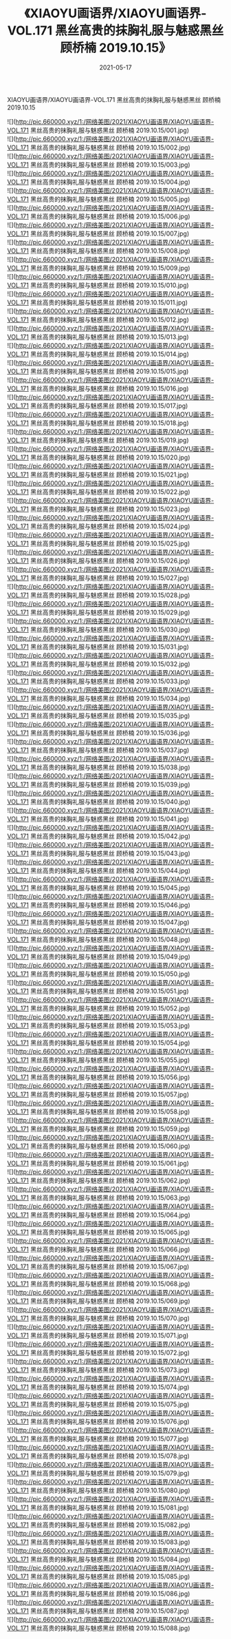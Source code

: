﻿---
layout: post
title:  《XIAOYU画语界/XIAOYU画语界-VOL.171 黑丝高贵的抹胸礼服与魅惑黑丝 顾桥楠 2019.10.15》
date:   2021-05-17
img: http://pic.660000.xyz/1:/网络美图/2021/XIAOYU画语界/XIAOYU画语界-VOL.171 黑丝高贵的抹胸礼服与魅惑黑丝 顾桥楠 2019.10.15/000.jpg
categories: [美女, 清纯, 唯美]
---

XIAOYU画语界/XIAOYU画语界-VOL.171 黑丝高贵的抹胸礼服与魅惑黑丝 顾桥楠 2019.10.15

 ![](http://pic.660000.xyz/1:/网络美图/2021/XIAOYU画语界/XIAOYU画语界-VOL.171 黑丝高贵的抹胸礼服与魅惑黑丝 顾桥楠 2019.10.15/001.jpg) <br>![](http://pic.660000.xyz/1:/网络美图/2021/XIAOYU画语界/XIAOYU画语界-VOL.171 黑丝高贵的抹胸礼服与魅惑黑丝 顾桥楠 2019.10.15/002.jpg) <br>![](http://pic.660000.xyz/1:/网络美图/2021/XIAOYU画语界/XIAOYU画语界-VOL.171 黑丝高贵的抹胸礼服与魅惑黑丝 顾桥楠 2019.10.15/003.jpg) <br>![](http://pic.660000.xyz/1:/网络美图/2021/XIAOYU画语界/XIAOYU画语界-VOL.171 黑丝高贵的抹胸礼服与魅惑黑丝 顾桥楠 2019.10.15/004.jpg) <br>![](http://pic.660000.xyz/1:/网络美图/2021/XIAOYU画语界/XIAOYU画语界-VOL.171 黑丝高贵的抹胸礼服与魅惑黑丝 顾桥楠 2019.10.15/005.jpg) <br>![](http://pic.660000.xyz/1:/网络美图/2021/XIAOYU画语界/XIAOYU画语界-VOL.171 黑丝高贵的抹胸礼服与魅惑黑丝 顾桥楠 2019.10.15/006.jpg) <br>![](http://pic.660000.xyz/1:/网络美图/2021/XIAOYU画语界/XIAOYU画语界-VOL.171 黑丝高贵的抹胸礼服与魅惑黑丝 顾桥楠 2019.10.15/007.jpg) <br>![](http://pic.660000.xyz/1:/网络美图/2021/XIAOYU画语界/XIAOYU画语界-VOL.171 黑丝高贵的抹胸礼服与魅惑黑丝 顾桥楠 2019.10.15/008.jpg) <br>![](http://pic.660000.xyz/1:/网络美图/2021/XIAOYU画语界/XIAOYU画语界-VOL.171 黑丝高贵的抹胸礼服与魅惑黑丝 顾桥楠 2019.10.15/009.jpg) <br>![](http://pic.660000.xyz/1:/网络美图/2021/XIAOYU画语界/XIAOYU画语界-VOL.171 黑丝高贵的抹胸礼服与魅惑黑丝 顾桥楠 2019.10.15/010.jpg) <br>![](http://pic.660000.xyz/1:/网络美图/2021/XIAOYU画语界/XIAOYU画语界-VOL.171 黑丝高贵的抹胸礼服与魅惑黑丝 顾桥楠 2019.10.15/011.jpg) <br>![](http://pic.660000.xyz/1:/网络美图/2021/XIAOYU画语界/XIAOYU画语界-VOL.171 黑丝高贵的抹胸礼服与魅惑黑丝 顾桥楠 2019.10.15/012.jpg) <br>![](http://pic.660000.xyz/1:/网络美图/2021/XIAOYU画语界/XIAOYU画语界-VOL.171 黑丝高贵的抹胸礼服与魅惑黑丝 顾桥楠 2019.10.15/013.jpg) <br>![](http://pic.660000.xyz/1:/网络美图/2021/XIAOYU画语界/XIAOYU画语界-VOL.171 黑丝高贵的抹胸礼服与魅惑黑丝 顾桥楠 2019.10.15/014.jpg) <br>![](http://pic.660000.xyz/1:/网络美图/2021/XIAOYU画语界/XIAOYU画语界-VOL.171 黑丝高贵的抹胸礼服与魅惑黑丝 顾桥楠 2019.10.15/015.jpg) <br>![](http://pic.660000.xyz/1:/网络美图/2021/XIAOYU画语界/XIAOYU画语界-VOL.171 黑丝高贵的抹胸礼服与魅惑黑丝 顾桥楠 2019.10.15/016.jpg) <br>![](http://pic.660000.xyz/1:/网络美图/2021/XIAOYU画语界/XIAOYU画语界-VOL.171 黑丝高贵的抹胸礼服与魅惑黑丝 顾桥楠 2019.10.15/017.jpg) <br>![](http://pic.660000.xyz/1:/网络美图/2021/XIAOYU画语界/XIAOYU画语界-VOL.171 黑丝高贵的抹胸礼服与魅惑黑丝 顾桥楠 2019.10.15/018.jpg) <br>![](http://pic.660000.xyz/1:/网络美图/2021/XIAOYU画语界/XIAOYU画语界-VOL.171 黑丝高贵的抹胸礼服与魅惑黑丝 顾桥楠 2019.10.15/019.jpg) <br>![](http://pic.660000.xyz/1:/网络美图/2021/XIAOYU画语界/XIAOYU画语界-VOL.171 黑丝高贵的抹胸礼服与魅惑黑丝 顾桥楠 2019.10.15/020.jpg) <br>![](http://pic.660000.xyz/1:/网络美图/2021/XIAOYU画语界/XIAOYU画语界-VOL.171 黑丝高贵的抹胸礼服与魅惑黑丝 顾桥楠 2019.10.15/021.jpg) <br>![](http://pic.660000.xyz/1:/网络美图/2021/XIAOYU画语界/XIAOYU画语界-VOL.171 黑丝高贵的抹胸礼服与魅惑黑丝 顾桥楠 2019.10.15/022.jpg) <br>![](http://pic.660000.xyz/1:/网络美图/2021/XIAOYU画语界/XIAOYU画语界-VOL.171 黑丝高贵的抹胸礼服与魅惑黑丝 顾桥楠 2019.10.15/023.jpg) <br>![](http://pic.660000.xyz/1:/网络美图/2021/XIAOYU画语界/XIAOYU画语界-VOL.171 黑丝高贵的抹胸礼服与魅惑黑丝 顾桥楠 2019.10.15/024.jpg) <br>![](http://pic.660000.xyz/1:/网络美图/2021/XIAOYU画语界/XIAOYU画语界-VOL.171 黑丝高贵的抹胸礼服与魅惑黑丝 顾桥楠 2019.10.15/025.jpg) <br>![](http://pic.660000.xyz/1:/网络美图/2021/XIAOYU画语界/XIAOYU画语界-VOL.171 黑丝高贵的抹胸礼服与魅惑黑丝 顾桥楠 2019.10.15/026.jpg) <br>![](http://pic.660000.xyz/1:/网络美图/2021/XIAOYU画语界/XIAOYU画语界-VOL.171 黑丝高贵的抹胸礼服与魅惑黑丝 顾桥楠 2019.10.15/027.jpg) <br>![](http://pic.660000.xyz/1:/网络美图/2021/XIAOYU画语界/XIAOYU画语界-VOL.171 黑丝高贵的抹胸礼服与魅惑黑丝 顾桥楠 2019.10.15/028.jpg) <br>![](http://pic.660000.xyz/1:/网络美图/2021/XIAOYU画语界/XIAOYU画语界-VOL.171 黑丝高贵的抹胸礼服与魅惑黑丝 顾桥楠 2019.10.15/029.jpg) <br>![](http://pic.660000.xyz/1:/网络美图/2021/XIAOYU画语界/XIAOYU画语界-VOL.171 黑丝高贵的抹胸礼服与魅惑黑丝 顾桥楠 2019.10.15/030.jpg) <br>![](http://pic.660000.xyz/1:/网络美图/2021/XIAOYU画语界/XIAOYU画语界-VOL.171 黑丝高贵的抹胸礼服与魅惑黑丝 顾桥楠 2019.10.15/031.jpg) <br>![](http://pic.660000.xyz/1:/网络美图/2021/XIAOYU画语界/XIAOYU画语界-VOL.171 黑丝高贵的抹胸礼服与魅惑黑丝 顾桥楠 2019.10.15/032.jpg) <br>![](http://pic.660000.xyz/1:/网络美图/2021/XIAOYU画语界/XIAOYU画语界-VOL.171 黑丝高贵的抹胸礼服与魅惑黑丝 顾桥楠 2019.10.15/033.jpg) <br>![](http://pic.660000.xyz/1:/网络美图/2021/XIAOYU画语界/XIAOYU画语界-VOL.171 黑丝高贵的抹胸礼服与魅惑黑丝 顾桥楠 2019.10.15/034.jpg) <br>![](http://pic.660000.xyz/1:/网络美图/2021/XIAOYU画语界/XIAOYU画语界-VOL.171 黑丝高贵的抹胸礼服与魅惑黑丝 顾桥楠 2019.10.15/035.jpg) <br>![](http://pic.660000.xyz/1:/网络美图/2021/XIAOYU画语界/XIAOYU画语界-VOL.171 黑丝高贵的抹胸礼服与魅惑黑丝 顾桥楠 2019.10.15/036.jpg) <br>![](http://pic.660000.xyz/1:/网络美图/2021/XIAOYU画语界/XIAOYU画语界-VOL.171 黑丝高贵的抹胸礼服与魅惑黑丝 顾桥楠 2019.10.15/037.jpg) <br>![](http://pic.660000.xyz/1:/网络美图/2021/XIAOYU画语界/XIAOYU画语界-VOL.171 黑丝高贵的抹胸礼服与魅惑黑丝 顾桥楠 2019.10.15/038.jpg) <br>![](http://pic.660000.xyz/1:/网络美图/2021/XIAOYU画语界/XIAOYU画语界-VOL.171 黑丝高贵的抹胸礼服与魅惑黑丝 顾桥楠 2019.10.15/039.jpg) <br>![](http://pic.660000.xyz/1:/网络美图/2021/XIAOYU画语界/XIAOYU画语界-VOL.171 黑丝高贵的抹胸礼服与魅惑黑丝 顾桥楠 2019.10.15/040.jpg) <br>![](http://pic.660000.xyz/1:/网络美图/2021/XIAOYU画语界/XIAOYU画语界-VOL.171 黑丝高贵的抹胸礼服与魅惑黑丝 顾桥楠 2019.10.15/041.jpg) <br>![](http://pic.660000.xyz/1:/网络美图/2021/XIAOYU画语界/XIAOYU画语界-VOL.171 黑丝高贵的抹胸礼服与魅惑黑丝 顾桥楠 2019.10.15/042.jpg) <br>![](http://pic.660000.xyz/1:/网络美图/2021/XIAOYU画语界/XIAOYU画语界-VOL.171 黑丝高贵的抹胸礼服与魅惑黑丝 顾桥楠 2019.10.15/043.jpg) <br>![](http://pic.660000.xyz/1:/网络美图/2021/XIAOYU画语界/XIAOYU画语界-VOL.171 黑丝高贵的抹胸礼服与魅惑黑丝 顾桥楠 2019.10.15/044.jpg) <br>![](http://pic.660000.xyz/1:/网络美图/2021/XIAOYU画语界/XIAOYU画语界-VOL.171 黑丝高贵的抹胸礼服与魅惑黑丝 顾桥楠 2019.10.15/045.jpg) <br>![](http://pic.660000.xyz/1:/网络美图/2021/XIAOYU画语界/XIAOYU画语界-VOL.171 黑丝高贵的抹胸礼服与魅惑黑丝 顾桥楠 2019.10.15/046.jpg) <br>![](http://pic.660000.xyz/1:/网络美图/2021/XIAOYU画语界/XIAOYU画语界-VOL.171 黑丝高贵的抹胸礼服与魅惑黑丝 顾桥楠 2019.10.15/047.jpg) <br>![](http://pic.660000.xyz/1:/网络美图/2021/XIAOYU画语界/XIAOYU画语界-VOL.171 黑丝高贵的抹胸礼服与魅惑黑丝 顾桥楠 2019.10.15/048.jpg) <br>![](http://pic.660000.xyz/1:/网络美图/2021/XIAOYU画语界/XIAOYU画语界-VOL.171 黑丝高贵的抹胸礼服与魅惑黑丝 顾桥楠 2019.10.15/049.jpg) <br>![](http://pic.660000.xyz/1:/网络美图/2021/XIAOYU画语界/XIAOYU画语界-VOL.171 黑丝高贵的抹胸礼服与魅惑黑丝 顾桥楠 2019.10.15/050.jpg) <br>![](http://pic.660000.xyz/1:/网络美图/2021/XIAOYU画语界/XIAOYU画语界-VOL.171 黑丝高贵的抹胸礼服与魅惑黑丝 顾桥楠 2019.10.15/051.jpg) <br>![](http://pic.660000.xyz/1:/网络美图/2021/XIAOYU画语界/XIAOYU画语界-VOL.171 黑丝高贵的抹胸礼服与魅惑黑丝 顾桥楠 2019.10.15/052.jpg) <br>![](http://pic.660000.xyz/1:/网络美图/2021/XIAOYU画语界/XIAOYU画语界-VOL.171 黑丝高贵的抹胸礼服与魅惑黑丝 顾桥楠 2019.10.15/053.jpg) <br>![](http://pic.660000.xyz/1:/网络美图/2021/XIAOYU画语界/XIAOYU画语界-VOL.171 黑丝高贵的抹胸礼服与魅惑黑丝 顾桥楠 2019.10.15/054.jpg) <br>![](http://pic.660000.xyz/1:/网络美图/2021/XIAOYU画语界/XIAOYU画语界-VOL.171 黑丝高贵的抹胸礼服与魅惑黑丝 顾桥楠 2019.10.15/055.jpg) <br>![](http://pic.660000.xyz/1:/网络美图/2021/XIAOYU画语界/XIAOYU画语界-VOL.171 黑丝高贵的抹胸礼服与魅惑黑丝 顾桥楠 2019.10.15/056.jpg) <br>![](http://pic.660000.xyz/1:/网络美图/2021/XIAOYU画语界/XIAOYU画语界-VOL.171 黑丝高贵的抹胸礼服与魅惑黑丝 顾桥楠 2019.10.15/057.jpg) <br>![](http://pic.660000.xyz/1:/网络美图/2021/XIAOYU画语界/XIAOYU画语界-VOL.171 黑丝高贵的抹胸礼服与魅惑黑丝 顾桥楠 2019.10.15/058.jpg) <br>![](http://pic.660000.xyz/1:/网络美图/2021/XIAOYU画语界/XIAOYU画语界-VOL.171 黑丝高贵的抹胸礼服与魅惑黑丝 顾桥楠 2019.10.15/059.jpg) <br>![](http://pic.660000.xyz/1:/网络美图/2021/XIAOYU画语界/XIAOYU画语界-VOL.171 黑丝高贵的抹胸礼服与魅惑黑丝 顾桥楠 2019.10.15/060.jpg) <br>![](http://pic.660000.xyz/1:/网络美图/2021/XIAOYU画语界/XIAOYU画语界-VOL.171 黑丝高贵的抹胸礼服与魅惑黑丝 顾桥楠 2019.10.15/061.jpg) <br>![](http://pic.660000.xyz/1:/网络美图/2021/XIAOYU画语界/XIAOYU画语界-VOL.171 黑丝高贵的抹胸礼服与魅惑黑丝 顾桥楠 2019.10.15/062.jpg) <br>![](http://pic.660000.xyz/1:/网络美图/2021/XIAOYU画语界/XIAOYU画语界-VOL.171 黑丝高贵的抹胸礼服与魅惑黑丝 顾桥楠 2019.10.15/063.jpg) <br>![](http://pic.660000.xyz/1:/网络美图/2021/XIAOYU画语界/XIAOYU画语界-VOL.171 黑丝高贵的抹胸礼服与魅惑黑丝 顾桥楠 2019.10.15/064.jpg) <br>![](http://pic.660000.xyz/1:/网络美图/2021/XIAOYU画语界/XIAOYU画语界-VOL.171 黑丝高贵的抹胸礼服与魅惑黑丝 顾桥楠 2019.10.15/065.jpg) <br>![](http://pic.660000.xyz/1:/网络美图/2021/XIAOYU画语界/XIAOYU画语界-VOL.171 黑丝高贵的抹胸礼服与魅惑黑丝 顾桥楠 2019.10.15/066.jpg) <br>![](http://pic.660000.xyz/1:/网络美图/2021/XIAOYU画语界/XIAOYU画语界-VOL.171 黑丝高贵的抹胸礼服与魅惑黑丝 顾桥楠 2019.10.15/067.jpg) <br>![](http://pic.660000.xyz/1:/网络美图/2021/XIAOYU画语界/XIAOYU画语界-VOL.171 黑丝高贵的抹胸礼服与魅惑黑丝 顾桥楠 2019.10.15/068.jpg) <br>![](http://pic.660000.xyz/1:/网络美图/2021/XIAOYU画语界/XIAOYU画语界-VOL.171 黑丝高贵的抹胸礼服与魅惑黑丝 顾桥楠 2019.10.15/069.jpg) <br>![](http://pic.660000.xyz/1:/网络美图/2021/XIAOYU画语界/XIAOYU画语界-VOL.171 黑丝高贵的抹胸礼服与魅惑黑丝 顾桥楠 2019.10.15/070.jpg) <br>![](http://pic.660000.xyz/1:/网络美图/2021/XIAOYU画语界/XIAOYU画语界-VOL.171 黑丝高贵的抹胸礼服与魅惑黑丝 顾桥楠 2019.10.15/071.jpg) <br>![](http://pic.660000.xyz/1:/网络美图/2021/XIAOYU画语界/XIAOYU画语界-VOL.171 黑丝高贵的抹胸礼服与魅惑黑丝 顾桥楠 2019.10.15/072.jpg) <br>![](http://pic.660000.xyz/1:/网络美图/2021/XIAOYU画语界/XIAOYU画语界-VOL.171 黑丝高贵的抹胸礼服与魅惑黑丝 顾桥楠 2019.10.15/073.jpg) <br>![](http://pic.660000.xyz/1:/网络美图/2021/XIAOYU画语界/XIAOYU画语界-VOL.171 黑丝高贵的抹胸礼服与魅惑黑丝 顾桥楠 2019.10.15/074.jpg) <br>![](http://pic.660000.xyz/1:/网络美图/2021/XIAOYU画语界/XIAOYU画语界-VOL.171 黑丝高贵的抹胸礼服与魅惑黑丝 顾桥楠 2019.10.15/075.jpg) <br>![](http://pic.660000.xyz/1:/网络美图/2021/XIAOYU画语界/XIAOYU画语界-VOL.171 黑丝高贵的抹胸礼服与魅惑黑丝 顾桥楠 2019.10.15/076.jpg) <br>![](http://pic.660000.xyz/1:/网络美图/2021/XIAOYU画语界/XIAOYU画语界-VOL.171 黑丝高贵的抹胸礼服与魅惑黑丝 顾桥楠 2019.10.15/077.jpg) <br>![](http://pic.660000.xyz/1:/网络美图/2021/XIAOYU画语界/XIAOYU画语界-VOL.171 黑丝高贵的抹胸礼服与魅惑黑丝 顾桥楠 2019.10.15/078.jpg) <br>![](http://pic.660000.xyz/1:/网络美图/2021/XIAOYU画语界/XIAOYU画语界-VOL.171 黑丝高贵的抹胸礼服与魅惑黑丝 顾桥楠 2019.10.15/079.jpg) <br>![](http://pic.660000.xyz/1:/网络美图/2021/XIAOYU画语界/XIAOYU画语界-VOL.171 黑丝高贵的抹胸礼服与魅惑黑丝 顾桥楠 2019.10.15/080.jpg) <br>![](http://pic.660000.xyz/1:/网络美图/2021/XIAOYU画语界/XIAOYU画语界-VOL.171 黑丝高贵的抹胸礼服与魅惑黑丝 顾桥楠 2019.10.15/081.jpg) <br>![](http://pic.660000.xyz/1:/网络美图/2021/XIAOYU画语界/XIAOYU画语界-VOL.171 黑丝高贵的抹胸礼服与魅惑黑丝 顾桥楠 2019.10.15/082.jpg) <br>![](http://pic.660000.xyz/1:/网络美图/2021/XIAOYU画语界/XIAOYU画语界-VOL.171 黑丝高贵的抹胸礼服与魅惑黑丝 顾桥楠 2019.10.15/083.jpg) <br>![](http://pic.660000.xyz/1:/网络美图/2021/XIAOYU画语界/XIAOYU画语界-VOL.171 黑丝高贵的抹胸礼服与魅惑黑丝 顾桥楠 2019.10.15/084.jpg) <br>![](http://pic.660000.xyz/1:/网络美图/2021/XIAOYU画语界/XIAOYU画语界-VOL.171 黑丝高贵的抹胸礼服与魅惑黑丝 顾桥楠 2019.10.15/085.jpg) <br>![](http://pic.660000.xyz/1:/网络美图/2021/XIAOYU画语界/XIAOYU画语界-VOL.171 黑丝高贵的抹胸礼服与魅惑黑丝 顾桥楠 2019.10.15/086.jpg) <br>![](http://pic.660000.xyz/1:/网络美图/2021/XIAOYU画语界/XIAOYU画语界-VOL.171 黑丝高贵的抹胸礼服与魅惑黑丝 顾桥楠 2019.10.15/087.jpg) <br>![](http://pic.660000.xyz/1:/网络美图/2021/XIAOYU画语界/XIAOYU画语界-VOL.171 黑丝高贵的抹胸礼服与魅惑黑丝 顾桥楠 2019.10.15/088.jpg) <br>
